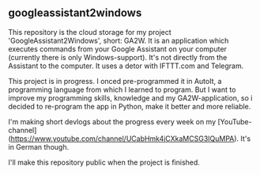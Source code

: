 ## googleassistant2windows

This repository is the cloud storage for my project 'GoogleAssistant2Windows', short: GA2W. It is an application which executes commands from your Google Assistant on your computer (currently there is only Windows-support). It's not directly from the Assistant to the computer. It uses a detor with IFTTT.com and Telegram.

This project is in progress. I onced pre-programmed it in AutoIt, a programming language from which I learned to program. But I want to improve my programming skills, knowledge and my GA2W-application, so i decided to re-program the app in Python, make it better and more reliable.

I'm making short devlogs about the progress every week on my [YouTube-channel] (https://www.youtube.com/channel/UCabHmk4jCXkaMCSG3IQuMPA). It's in German though.

I'll make this repository public when the project is finished.
